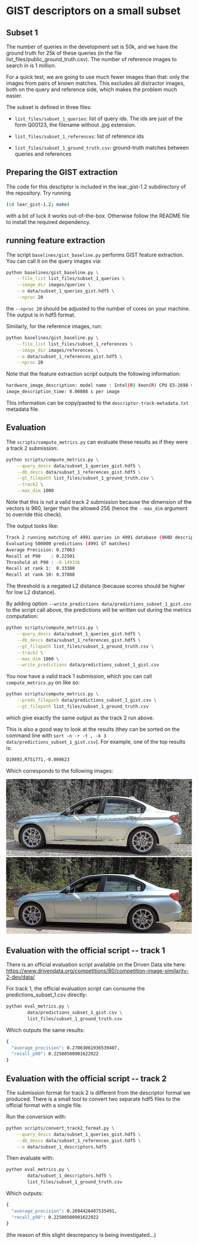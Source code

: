 # GIST descriptors on a small subset

## Subset 1

The number of queries in the development set is 50k, and we have the ground truth for 25k of
these queries (in the file list_files/public_ground_truth.csv).
The number of reference images to search in is 1 million.

For a quick test, we are going to use much fewer images than that: only the images from pairs of known matches.
This excludes all distractor images, both on the query and reference side, which makes the problem much easier.

The subset is defined in three files:

- `list_files/subset_1_queries`: list of query ids. The ids are just of the form Q00123, the filename without .jpg extension.

- `list_files/subset_1_references`: list of reference ids

- `list_files/subset_1_ground_truth.csv`: ground-truth matches between queries and references

## Preparing the GIST extraction

The code for this desctiptor is included in the lear_gist-1.2 subdirectory of the repository.
Try running
```bash
(cd lear_gist-1.2; make)
```
with a bit of luck it works out-of-the-box.
Otherwise follow the README file to install the required dependency.


## running feature extraction

The script `baselines/gist_baseline.py` performs GIST feature extraction.
You can call it on the query images via:
```bash
python baselines/gist_baseline.py \
    --file_list list_files/subset_1_queries \
    --image_dir images/queries \
    --o data/subset_1_queries_gist.hdf5 \
    --nproc 20
```
the `--nproc 20` should be adjusted to the number of cores on your machine.
The output is in hdf5 format.

Similarly, for the reference images, run:
```bash
python baselines/gist_baseline.py \
    --file_list list_files/subset_1_references \
    --image_dir images/references \
    --o data/subset_1_references_gist.hdf5 \
    --nproc 20
```

Note that the feature extraction script outputs the following information:
```bash
hardware_image_description: model name : Intel(R) Xeon(R) CPU E5-2698 v4 @ 2.20GHz, 80 cores
image_description_time: 0.00088 s per image
```
This information can be copy/pasted to the `descriptor-track-metadata.txt` metadata file.

## Evaluation

The `scripts/compute_metrics.py` can evaluate these results as if they were a track 2 submission:
```bash
python scripts/compute_metrics.py \
    --query_descs data/subset_1_queries_gist.hdf5 \
    --db_descs data/subset_1_references_gist.hdf5 \
    --gt_filepath list_files/subset_1_ground_truth.csv \
    --track2 \
    --max_dim 1000
```
Note that this is not a valid track 2 submission because the dimension of the vectors is
960, larger than the allowed 256 (hence the `--max_dim` argument to override this check).

The output looks like:
```bash
Track 2 running matching of 4991 queries in 4991 database (960D descriptors), max_results=500000.
Evaluating 500000 predictions (4991 GT matches)
Average Precision: 0.27063
Recall at P90    : 0.22501
Threshold at P90 : -0.149336
Recall at rank 1:  0.33380
Recall at rank 10: 0.37808
```

The threshold is a negated L2 distance (because scores should be higher for low L2 distance).

By adding option `--write_predictions data/predictions_subset_1_gist.csv` to the script call above, the predictions will be written out during the metrics computation:
```bash
python scripts/compute_metrics.py \
    --query_descs data/subset_1_queries_gist.hdf5 \
    --db_descs data/subset_1_references_gist.hdf5 \
    --gt_filepath list_files/subset_1_ground_truth.csv \
    --track2 \
    --max_dim 1000 \
    --write_predictions data/predictions_subset_1_gist.csv
```

You now have a valid track 1 submission, which you can call `compute_metrics.py` on like so:
```bash
python scripts/compute_metrics.py \
    --preds_filepath data/predictions_subset_1_gist.csv \
    --gt_filepath list_files/subset_1_ground_truth.csv
```
which give exactly the same output as the track 2 run above.

This is also a good way to look at the results (they can be sorted on the command line with `sort -n -r -t , -k 3 data/predictions_subset_1_gist.csv`).
For example, one of the top results is:
```bash
Q10893,R751771,-0.008623
```
Which corresponds to the following images:

![images/queries/Q10893.jpg](img/Q10893.jpg)
![images/references/Q10893.jpg](img/R751771.jpg)

## Evaluation with the official script -- track 1

There is an official evaluation script available on the Driven Data site here:
https://www.drivendata.org/competitions/80/competition-image-similarity-2-dev/data/

For track 1, the official evaluation script can consume the predictions_subset_1.csv directly:
```bash
python eval_metrics.py \
        data/predictions_subset_1_gist.csv \
        list_files/subset_1_ground_truth.csv
```
Which outputs the same results:
```bash
{
  "average_precision": 0.27063061936539407,
  "recall_p90": 0.22500500901622922
}
```

## Evaluation with the official script -- track 2

The submission format for track 2 is different from the descriptor format we produced.
There is a small tool to convert two separate hdf5 files to the official format with a single file.

Run the conversion with:
```bash
python scripts/convert_track2_format.py \
    --query_descs data/subset_1_queries_gist.hdf5 \
    --db_descs data/subset_1_references_gist.hdf5 \
    --o data/subset_1_descriptors.hdf5
```

Then evaluate with:
```bash
python eval_metrics.py \
        data/subset_1_descriptors.hdf5 \
        list_files/subset_1_ground_truth.csv
```
Which outputs:
```bash
{
  "average_precision": 0.2694426487535491,
  "recall_p90": 0.22500500901622922
}
```
(the reason of this slight descrepancy is being investigated...)
